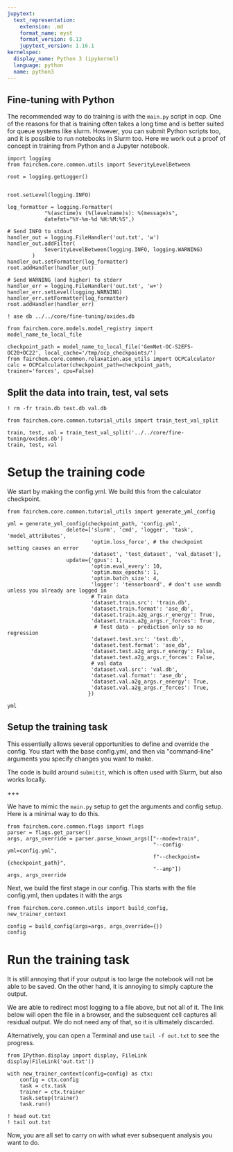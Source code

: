 ```yaml
---
jupytext:
  text_representation:
    extension: .md
    format_name: myst
    format_version: 0.13
    jupytext_version: 1.16.1
kernelspec:
  display_name: Python 3 (ipykernel)
  language: python
  name: python3
---
```


Fine-tuning with Python
----------------------------

The recommended way to do training is with the `main.py` script in ocp. One of the reasons for that is training often takes a long time and is better suited for queue systems like slurm. However, you can submit Python scripts too, and it is possible to run notebooks in Slurm too. Here we work out a proof of concept in training from Python and a Jupyter notebook.

```{code-cell} ipython3
import logging
from fairchem.core.common.utils import SeverityLevelBetween

root = logging.getLogger()


root.setLevel(logging.INFO)

log_formatter = logging.Formatter(
            "%(asctime)s (%(levelname)s): %(message)s",
            datefmt="%Y-%m-%d %H:%M:%S",)

# Send INFO to stdout
handler_out = logging.FileHandler('out.txt', 'w')
handler_out.addFilter(
            SeverityLevelBetween(logging.INFO, logging.WARNING)
        )
handler_out.setFormatter(log_formatter)
root.addHandler(handler_out)

# Send WARNING (and higher) to stderr
handler_err = logging.FileHandler('out.txt', 'w+')
handler_err.setLevel(logging.WARNING)
handler_err.setFormatter(log_formatter)
root.addHandler(handler_err)
```

```{code-cell} ipython3
! ase db ../../core/fine-tuning/oxides.db
```

```{code-cell} ipython3
from fairchem.core.models.model_registry import model_name_to_local_file

checkpoint_path = model_name_to_local_file('GemNet-OC-S2EFS-OC20+OC22', local_cache='/tmp/ocp_checkpoints/')
from fairchem.core.common.relaxation.ase_utils import OCPCalculator
calc = OCPCalculator(checkpoint_path=checkpoint_path, trainer='forces', cpu=False)
```

## Split the data into train, test, val sets

```{code-cell} ipython3
! rm -fr train.db test.db val.db

from fairchem.core.common.tutorial_utils import train_test_val_split

train, test, val = train_test_val_split('../../core/fine-tuning/oxides.db')
train, test, val
```

# Setup the training code

We start by making the config.yml. We build this from the calculator checkpoint.

```{code-cell} ipython3
from fairchem.core.common.tutorial_utils import generate_yml_config

yml = generate_yml_config(checkpoint_path, 'config.yml',
                   delete=['slurm', 'cmd', 'logger', 'task', 'model_attributes',
                           'optim.loss_force', # the checkpoint setting causes an error
                           'dataset', 'test_dataset', 'val_dataset'],
                   update={'gpus': 1,
                           'optim.eval_every': 10,
                           'optim.max_epochs': 1,
                           'optim.batch_size': 4,
                           'logger': 'tensorboard', # don't use wandb unless you already are logged in
                           # Train data
                           'dataset.train.src': 'train.db',
                           'dataset.train.format': 'ase_db',
                           'dataset.train.a2g_args.r_energy': True,
                           'dataset.train.a2g_args.r_forces': True,
                            # Test data - prediction only so no regression
                           'dataset.test.src': 'test.db',
                           'dataset.test.format': 'ase_db',
                           'dataset.test.a2g_args.r_energy': False,
                           'dataset.test.a2g_args.r_forces': False,
                           # val data
                           'dataset.val.src': 'val.db',
                           'dataset.val.format': 'ase_db',
                           'dataset.val.a2g_args.r_energy': True,
                           'dataset.val.a2g_args.r_forces': True,
                          })

yml
```

## Setup the training task

This essentially allows several opportunities to define and override the config. You start with the base config.yml, and then via "command-line" arguments you specify changes you want to make.

The code is build around `submitit`, which is often used with Slurm, but also works locally.

+++

We have to mimic the `main.py` setup to get the arguments and config setup. Here is a minimal way to do this.

```{code-cell} ipython3
from fairchem.core.common.flags import flags
parser = flags.get_parser()
args, args_override = parser.parse_known_args(["--mode=train",
                                               "--config-yml=config.yml",
                                               f"--checkpoint={checkpoint_path}",
                                               "--amp"])
args, args_override
```

Next, we build the first stage in our config. This starts with the file config.yml, then updates it with the args

```{code-cell} ipython3
from fairchem.core.common.utils import build_config, new_trainer_context

config = build_config(args=args, args_override={})
config
```

# Run the training task

It is still annoying that if your output is too large the notebook will not be able to be saved. On the other hand, it is annoying to simply capture the output.

We are able to redirect most logging to a file above, but not all of it. The link below will open the file in a browser, and the subsequent cell captures all residual output. We do not need any of that, so it is ultimately discarded.

Alternatively, you can open a Terminal and use `tail -f out.txt` to see the progress.

```{code-cell} ipython3
from IPython.display import display, FileLink
display(FileLink('out.txt'))
```

```{code-cell} ipython3
with new_trainer_context(config=config) as ctx:
    config = ctx.config
    task = ctx.task
    trainer = ctx.trainer
    task.setup(trainer)
    task.run()
```

```{code-cell} ipython3
! head out.txt
! tail out.txt
```

Now, you are all set to carry on with what ever subsequent analysis you want to do.
